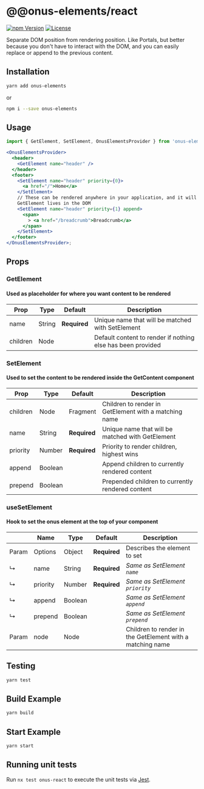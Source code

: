 # @@onus-elements/react

[![npm Version](https://img.shields.io/npm/v/@onus-elements/react.svg)](https://www.npmjs.com/package/@onus-elements/react) [![License](https://img.shields.io/npm/l/@onus-elements/react.svg)](https://www.npmjs.com/package/@onus-elements/react)

Separate DOM position from rendering position. Like Portals, but better because you don't have to interact with the DOM, and you can easily replace or append to the previous content.

## Installation

```bash
yarn add onus-elements
```

or

```bash
npm i --save onus-elements
```

## Usage

```jsx
import { GetElement, SetElement, OnusElementsProvider } from 'onus-elements';

<OnusElementsProvider>
  <header>
    <GetElement name="header" />
  </header>
  <footer>
    <SetElement name="header" priority={0}>
      <a href="/">Home</a>
    </SetElement>
    // These can be rendered anywhere in your application, and it will appear where
    GetElement lives in the DOM
    <SetElement name="header" priority={1} append>
      <span>
        > <a href="/breadcrumb">Breadcrumb</a>
      </span>
    </SetElement>
  </footer>
</OnusElementsProvider>;
```

## Props

### GetElement

#### Used as placeholder for where you want content to be rendered

| Prop     | Type   | Default      | Description                                                 |
| -------- | ------ | ------------ | ----------------------------------------------------------- |
| name     | String | **Required** | Unique name that will be matched with SetElement            |
| children | Node   |              | Default content to render if nothing else has been provided |

### SetElement

#### Used to set the content to be rendered inside the GetContent component

| Prop     | Type    | Default      | Description                                           |
| -------- | ------- | ------------ | ----------------------------------------------------- |
| children | Node    | Fragment     | Children to render in GetElement with a matching name |
| name     | String  | **Required** | Unique name that will be matched with GetElement      |
| priority | Number  | **Required** | Priority to render children, highest wins             |
| append   | Boolean |              | Append children to currently rendered content         |
| prepend  | Boolean |              | Prepended children to currently rendered content      |

### useSetElement

#### Hook to set the onus element at the top of your component

|       | Name     | Type    | Default      | Description                                               |
| ----- | -------- | ------- | ------------ | --------------------------------------------------------- |
| Param | Options  | Object  | **Required** | Describes the element to set                              |
| ↳     | name     | String  | **Required** | _Same as SetElement `name`_                               |
| ↳     | priority | Number  | **Required** | _Same as SetElement `priority`_                           |
| ↳     | append   | Boolean |              | _Same as SetElement `append`_                             |
| ↳     | prepend  | Boolean |              | _Same as SetElement `prepend`_                            |
| Param | node     | Node    |              | Children to render in the GetElement with a matching name |

## Testing

```bash
yarn test
```

## Build Example

```bash
yarn build
```

## Start Example

```bash
yarn start
```

## Running unit tests

Run `nx test onus-react` to execute the unit tests via [Jest](https://jestjs.io).
